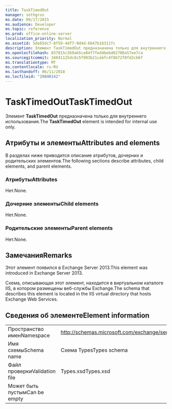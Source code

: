 ```yaml
---
title: TaskTimedOut
manager: sethgros
ms.date: 09/17/2015
ms.audience: Developer
ms.topic: reference
ms.prod: office-online-server
localization_priority: Normal
ms.assetid: 5de65dc7-8f59-4df7-9d4d-6647b16311fc
description: Элемент TaskTimedOut предназначена только для внутреннего использования.
ms.openlocfilehash: 837815c3b9ab5ce84f7fed4bebd02708a57ee7ca
ms.sourcegitcommit: 34041125dc8c5f993b21cebfc4f8b72f0fd2cb6f
ms.translationtype: MT
ms.contentlocale: ru-RU
ms.lasthandoff: 06/11/2018
ms.locfileid: "19840142"
---
```

# <a name="tasktimedout"></a><span data-ttu-id="61b69-103">TaskTimedOut</span><span class="sxs-lookup"><span data-stu-id="61b69-103">TaskTimedOut</span></span>

<span data-ttu-id="61b69-104">Элемент **TaskTimedOut** предназначена только для внутреннего использования.</span><span class="sxs-lookup"><span data-stu-id="61b69-104">The **TaskTimedOut** element is intended for internal use only.</span></span> 

## <a name="attributes-and-elements"></a><span data-ttu-id="61b69-105">Атрибуты и элементы</span><span class="sxs-lookup"><span data-stu-id="61b69-105">Attributes and elements</span></span>

<span data-ttu-id="61b69-106">В разделах ниже приводится описание атрибутов, дочерних и родительских элементов.</span><span class="sxs-lookup"><span data-stu-id="61b69-106">The following sections describe attributes, child elements, and parent elements.</span></span>
  
### <a name="attributes"></a><span data-ttu-id="61b69-107">Атрибуты</span><span class="sxs-lookup"><span data-stu-id="61b69-107">Attributes</span></span>

<span data-ttu-id="61b69-108">Нет.</span><span class="sxs-lookup"><span data-stu-id="61b69-108">None.</span></span>
  
### <a name="child-elements"></a><span data-ttu-id="61b69-109">Дочерние элементы</span><span class="sxs-lookup"><span data-stu-id="61b69-109">Child elements</span></span>

<span data-ttu-id="61b69-110">Нет.</span><span class="sxs-lookup"><span data-stu-id="61b69-110">None.</span></span>
  
### <a name="parent-elements"></a><span data-ttu-id="61b69-111">Родительские элементы</span><span class="sxs-lookup"><span data-stu-id="61b69-111">Parent elements</span></span>

<span data-ttu-id="61b69-112">Нет.</span><span class="sxs-lookup"><span data-stu-id="61b69-112">None.</span></span>
  
## <a name="remarks"></a><span data-ttu-id="61b69-113">Замечания</span><span class="sxs-lookup"><span data-stu-id="61b69-113">Remarks</span></span>

<span data-ttu-id="61b69-114">Этот элемент появился в Exchange Server 2013.</span><span class="sxs-lookup"><span data-stu-id="61b69-114">This element was introduced in Exchange Server 2013.</span></span>
  
<span data-ttu-id="61b69-115">Схема, описывающая этот элемент, находится в виртуальном каталоге IIS, в котором размещены веб-службы Exchange.</span><span class="sxs-lookup"><span data-stu-id="61b69-115">The schema that describes this element is located in the IIS virtual directory that hosts Exchange Web Services.</span></span>
  
## <a name="element-information"></a><span data-ttu-id="61b69-116">Сведения об элементе</span><span class="sxs-lookup"><span data-stu-id="61b69-116">Element information</span></span>

|||
|:-----|:-----|
|<span data-ttu-id="61b69-117">Пространство имен</span><span class="sxs-lookup"><span data-stu-id="61b69-117">Namespace</span></span>  <br/> |http://schemas.microsoft.com/exchange/services/2006/types  <br/> |
|<span data-ttu-id="61b69-118">Имя схемы</span><span class="sxs-lookup"><span data-stu-id="61b69-118">Schema name</span></span>  <br/> |<span data-ttu-id="61b69-119">Схема Types</span><span class="sxs-lookup"><span data-stu-id="61b69-119">Types schema</span></span>  <br/> |
|<span data-ttu-id="61b69-120">Файл проверки</span><span class="sxs-lookup"><span data-stu-id="61b69-120">Validation file</span></span>  <br/> |<span data-ttu-id="61b69-121">Types.xsd</span><span class="sxs-lookup"><span data-stu-id="61b69-121">Types.xsd</span></span>  <br/> |
|<span data-ttu-id="61b69-122">Может быть пустым</span><span class="sxs-lookup"><span data-stu-id="61b69-122">Can be empty</span></span>  <br/> ||
   

